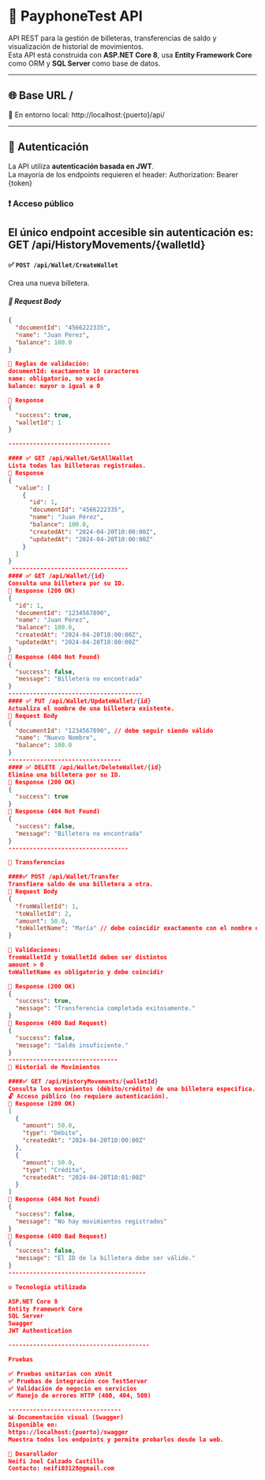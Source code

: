 # 📘 PayphoneTest API

API REST para la gestión de billeteras, transferencias de saldo y visualización de historial de movimientos.  
Esta API está construida con **ASP.NET Core 8**, usa **Entity Framework Core** como ORM y **SQL Server** como base de datos.

---

## 🌐 Base URL / 
🔧 En entorno local: http://localhost:{puerto}/api/

---

## 🔐 Autenticación

La API utiliza **autenticación basada en JWT**.  
La mayoría de los endpoints requieren el header: Authorization: Bearer {token}

### ❗ Acceso público
El único endpoint accesible sin autenticación es: GET /api/HistoryMovements/{walletId}
-----------------------

#### ✅ `POST /api/Wallet/CreateWallet`
Crea una nueva billetera.
##### 🔸 Request Body
```json
{
  "documentId": "4566222335",
  "name": "Juan Pérez",
  "balance": 100.0
}

📝 Reglas de validación:
documentId: exactamente 10 caracteres
name: obligatorio, no vacío
balance: mayor o igual a 0

🔸 Response
{
  "success": true,
  "walletId": 1
}

-----------------------------

#### ✅ GET /api/Wallet/GetAllWallet
Lista todas las billeteras registradas.
🔸 Response
{
  "value": [
    {
      "id": 1,
      "documentId": "4566222335",
      "name": "Juan Pérez",
      "balance": 100.0,
      "createdAt": "2024-04-20T10:00:00Z",
      "updatedAt": "2024-04-20T10:00:00Z"
    }
  ]
}
 ---------------------------------
#### ✅ GET /api/Wallet/{id}
Consulta una billetera por su ID.
🔸 Response (200 OK)
{
  "id": 1,
  "documentId": "1234567890",
  "name": "Juan Pérez",
  "balance": 100.0,
  "createdAt": "2024-04-20T10:00:00Z",
  "updatedAt": "2024-04-20T10:00:00Z"
}
🔸 Response (404 Not Found)
{
  "success": false,
  "message": "Billetera no encontrada"
}
--------------------------------------
#### ✅ PUT /api/Wallet/UpdateWallet/{id}
Actualiza el nombre de una billetera existente.
🔸 Request Body
{
  "documentId": "1234567890", // debe seguir siendo válido
  "name": "Nuevo Nombre",
  "balance": 100.0
}
--------------------------------
#### ✅ DELETE /api/Wallet/DeleteWallet/{id}
Elimina una billetera por su ID.
🔸 Response (200 OK)
{
  "success": true
}
🔸 Response (404 Not Found)
{
  "success": false,
  "message": "Billetera no encontrada"
}
----------------------------------

💸 Transferencias

####✅ POST /api/Wallet/Transfer
Transfiere saldo de una billetera a otra.
🔸 Request Body
{
  "fromWalletId": 1,
  "toWalletId": 2,
  "amount": 50.0,
  "toWalletName": "María" // debe coincidir exactamente con el nombre del destinatario
}

📝 Validaciones:
fromWalletId y toWalletId deben ser distintos
amount > 0
toWalletName es obligatorio y debe coincidir

🔸 Response (200 OK)
{
  "success": true,
  "message": "Transferencia completada exitosamente."
}
🔸 Response (400 Bad Request)
{
  "success": false,
  "message": "Saldo insuficiente."
}
-------------------------------
📜 Historial de Movimientos

####✅ GET /api/HistoryMovements/{walletId}
Consulta los movimientos (débito/crédito) de una billetera específica.
🔓 Acceso público (no requiere autenticación).
🔸 Response (200 OK)
[
  {
    "amount": 50.0,
    "type": "Débito",
    "createdAt": "2024-04-20T10:00:00Z"
  },
  {
    "amount": 50.0,
    "type": "Crédito",
    "createdAt": "2024-04-20T10:01:00Z"
  }
]
🔸 Response (404 Not Found)
{
  "success": false,
  "message": "No hay movimientos registrados"
}
🔸 Response (400 Bad Request)
{
  "success": false,
  "message": "El ID de la billetera debe ser válido."
}
---------------------------------------

⚙️ Tecnología utilizada

ASP.NET Core 8
Entity Framework Core
SQL Server
Swagger
JWT Authentication

----------------------------------------

Pruebas

✅ Pruebas unitarias con xUnit
✅ Pruebas de integración con TestServer
✅ Validación de negocio en servicios
✅ Manejo de errores HTTP (400, 404, 500)

--------------------------------
📊 Documentación visual (Swagger)
Disponible en: 
https://localhost:{puerto}/swagger
Muestra todos los endpoints y permite probarlos desde la web.

🤝 Desarollador
Neifi Joel Calzado Castillo
Contacto: neifi03128@gmail.com




